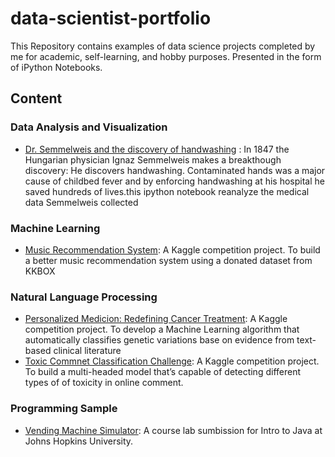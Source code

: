 # data-scientist-portfolio
This Repository contains examples of data science projects completed by me for academic, self-learning, and hobby purposes. Presented in the form of iPython Notebooks.
## Content

### Data Analysis and Visualization
  + [Dr. Semmelweis and the discovery of handwashing](https://github.com/Shonafeng/data-scientist-portfolio/tree/master/Analysis:Dose%20handwashing%20reduce%20death%20rate%3F%20) : In 1847 the Hungarian physician Ignaz Semmelweis makes a breakthough discovery: He discovers handwashing. Contaminated hands was a major cause of childbed fever and by enforcing handwashing at his hospital he saved hundreds of lives.this ipython notebook reanalyze the medical data Semmelweis collected
### Machine Learning
  + [Music Recommendation System](https://github.com/Shonafeng/data-scientist-portfolio/tree/master/ML:%20Recommend%20music%20to%20customer): A Kaggle competition project. To build a better music recommendation system using a donated dataset from KKBOX
### Natural Language Processing
  + [Personalized Medicion: Redefining Cancer Treatment](https://github.com/Shonafeng/data-scientist-portfolio/tree/master/NLP:%20Personalized%20Medicine): A Kaggle competition project. To develop a Machine Learning algorithm that automatically classifies genetic variations base on evidence from text-based clinical literature
  + [Toxic Commnet Classification Challenge](https://github.com/Shonafeng/data-scientist-portfolio/tree/master/NLP:%20Personalized%20Medicine): A Kaggle competition project. To build a multi-headed model that’s capable of detecting different types of of toxicity in online comment.
### Programming Sample
  + [Vending Machine Simulator](https://github.com/Shonafeng/data-scientist-portfolio/tree/master/PS:%20JAVA_Vending%20Machine%20Simulator%20): A course lab sumbission for Intro to Java at Johns Hopkins University. 
  
